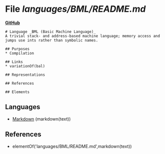 # File _languages/BML/README.md_
**[GitHub](https://github.com/softlang/yas/blob/master/languages/BML/README.md)**
```
# Language _BML (Basic Machine Language)_
A trivial stack- and address-based machine language; memory access and jumps use ints rather than symbolic names.

## Purposes
* Compilation

## Links
* variationOf(bal)

## Representations

## References

## Elements
```

## Languages
* [Markdown](../languages/Markdown.md) (markdown(text))

## References
* elementOf('languages/BML/README.md',markdown(text))
